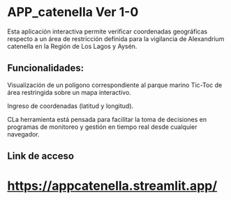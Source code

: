 # APP_catenella Ver 1-0

Esta aplicación interactiva permite verificar coordenadas geográficas respecto a un área de restricción definida para la vigilancia de  Alexandrium catenella en la Región de Los Lagos y Aysén.

## Funcionalidades:

Visualización de un polígono correspondiente al parque marino Tic-Toc de área restringida sobre un mapa interactivo.

Ingreso de coordenadas (latitud y longitud).

CLa herramienta está pensada para facilitar la toma de decisiones en programas de monitoreo y gestión en tiempo real desde cualquier navegador.

## Link de acceso

# https://appcatenella.streamlit.app/
